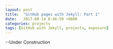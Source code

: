 ```yaml
---
layout: post
title:  "GitHub pages with Jekyll: Part 1"
date:   2017-08-14 8:46:50 +0800
categories: projects
tags: [GitHub with Jekyll, projects, exposure]
---
```

--Under Construction
